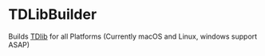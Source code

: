 # TDLibBuilder
Builds [TDlib](https://github.com/tdlib/td) for all Platforms
(Currently macOS and Linux, windows support ASAP)
